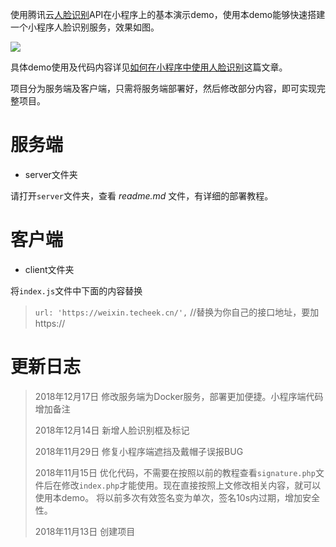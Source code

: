 使用腾讯云[人脸识别](https://cloud.tencent.com/product/FaceRecognition)API在小程序上的基本演示demo，使用本demo能够快速搭建一个小程序人脸识别服务，效果如图。

![](https://techeek-cn-1251732175.cos.ap-chengdu.myqcloud.com/wx_AI_face/Snipaste_2018-12-14_17-02-37.png)

具体demo使用及代码内容详见[如何在小程序中使用人脸识别](https://www.techeek.cn/wx-AI-face)这篇文章。

项目分为服务端及客户端，只需将服务端部署好，然后修改部分内容，即可实现完整项目。

# 服务端
- server文件夹

请打开`server`文件夹，查看 *readme.md* 文件，有详细的部署教程。

# 客户端
- client文件夹

将`index.js`文件中下面的内容替换
> `url: 'https://weixin.techeek.cn/',` //替换为你自己的接口地址，要加https://

# 更新日志
> 2018年12月17日 修改服务端为Docker服务，部署更加便捷。小程序端代码增加备注  
> 
> 2018年12月14日 新增人脸识别框及标记  
> 
> 2018年11月29日 修复小程序端遮挡及戴帽子误报BUG  
> 
> 2018年11月15日 优化代码，不需要在按照以前的教程查看`signature.php`文件后在修改`index.php`才能使用。现在直接按照上文修改相关内容，就可以使用本demo。 将以前多次有效签名变为单次，签名10s内过期，增加安全性。  
> 
> 2018年11月13日 创建项目